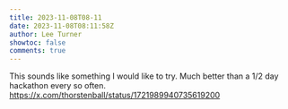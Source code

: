 ```yaml
---
title: 2023-11-08T08-11
date: 2023-11-08T08:11:58Z
author: Lee Turner
showtoc: false
comments: true
---
```


This sounds like something I would like to try. Much better than a 1/2 day hackathon every so often. https://x.com/thorstenball/status/1721989940735619200


